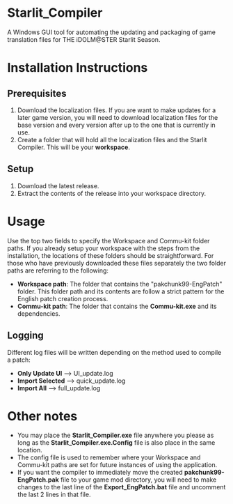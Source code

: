 # Starlit_Compiler
A Windows GUI tool for automating the updating and packaging of game translation files for THE iDOLM@STER Starlit Season.

# Installation Instructions
## Prerequisites
1. Download the localization files. If you are want to make updates for a later game version, you will need to download localization files for the base version and every version after up to the one that is currently in use.
2. Create a folder that will hold all the localization files and the Starlit Compiler. This will be your **workspace**.
## Setup
1. Download the latest release.
2. Extract the contents of the release into your workspace directory.

# Usage
Use the top two fields to specify the Workspace and Commu-kit folder paths. If you already setup your workspace with the steps from the installation, the locations of these folders should be straightforward.
For those who have previously downloaded these files separately the two folder paths are referring to the following:
* **Workspace path**: The folder that contains the "pakchunk99-EngPatch" folder. This folder path and its contents are follow a strict pattern for the English patch creation process.
* **Commu-kit path**: The folder that contains the **Commu-kit.exe** and its dependencies.
## Logging
Different log files will be written depending on the method used to compile a patch:
* **Only Update UI** --> UI_update.log
* **Import Selected** --> quick_update.log
* **Import All** --> full_update.log

# Other notes
* You may place the **Starlit_Compiler.exe** file anywhere you please as long as the **Starlit_Compiler.exe.Config** file is also place in the same location. 
* The config file is used to remember where your Workspace and Commu-kit paths are set for future instances of using the application.
* If you want the compiler to immediately move the created **pakchunk99-EngPatch.pak** file to your game mod directory, you will need to make changes to the last line of the **Export_EngPatch.bat** file and uncomment the last 2 lines in that file.
